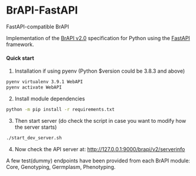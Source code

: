 # BrAPI-FastAPI
FastAPI-compatible BrAPI

Implementation of the [BrAPI v2.0](https://brapi.org/) specification for Python using the [FastAPI](https://fastapi.tiangolo.com/) framework.

#### Quick start ####
1. Installation if using pyenv (Python $version could be 3.8.3 and above)
``` sh
pyenv virtualenv 3.9.1 WebAPI
pyenv activate WebAPI
```
2. Install module dependencies
``` sh
python -m pip install -r requirements.txt
```
3. Then start server (do check the script in case you want to modify how the server starts)
``` sh
./start_dev_server.sh
```

4. Now check the API server at: http://127.0.0.1:9000/brapi/v2/serverinfo

A few test(dummy) endpoints have been provided from each BrAPI module: Core, Genotyping, Germplasm, Phenotyping.

